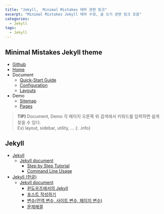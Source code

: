 ```yaml
---
title: "Jekyll,  Minimal Mistakes 테마 관련 링크"
excerpt: "Minimal Mistakes Jekyll 테마 수정, 글 쓰기 관련 링크 모음"
categories:
  - Jekyll
tags:
  - Jekyll
---
```


## Minimal Mistakes Jekyll theme
- [Github](https://github.com/mmistakes/minimal-mistakes)
- [Home](https://mmistakes.github.io/minimal-mistakes/)
- Document
	- [Quick-Start Guide](https://mmistakes.github.io/minimal-mistakes/docs/quick-start-guide/)
	- [Configuration](https://mmistakes.github.io/minimal-mistakes/docs/configuration/)
	- [Layouts](https://mmistakes.github.io/minimal-mistakes/docs/layouts/)
- Demo
	- [Sitemap](https://mmistakes.github.io/minimal-mistakes/sitemap/)
	- [Pages](https://mmistakes.github.io/minimal-mistakes/page-archive/)

> **TIP)** Document, Demo 각 페이지 오른쪽 위 검색에서 키워드를 입력하면 쉽게 찾을 수 있다.<br/>
> Ex) layout, sidebar, utility, ...
{: .info}

## Jekyll
- [Jekyll](https://jekyllrb.com/)
	- [Jekyll document](https://jekyllrb.com/docs/)
		- [Step by Step Tutorial](https://jekyllrb.com/docs/step-by-step/01-setup/)
		- [Command Line Usage](https://jekyllrb.com/docs/usage/)
- [Jekyll (한글)](https://jekyllrb-ko.github.io/)
	- [Jekyll document](https://jekyllrb-ko.github.io/docs/home/)
		- [윈도우즈에서의 Jekyll](https://jekyllrb-ko.github.io/docs/windows/)
		- [포스트 작성하기](https://jekyllrb-ko.github.io/docs/posts/)
		- [변수(전역 변수, 사이트 변수, 페이지 변수)](https://jekyllrb-ko.github.io/docs/variables/)
		- [문제해결](https://jekyllrb-ko.github.io/docs/troubleshooting/)
